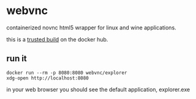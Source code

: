 # webvnc

containerized novnc html5 wrapper for linux and wine applications.

this is a [trusted build](https://registry.hub.docker.com/u/webvnc)
on the docker hub.

## run it

    docker run --rm -p 8080:8080 webvnc/explorer
    xdg-open http://localhost:8080

in your web browser you should see the default application, explorer.exe
